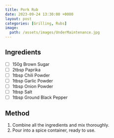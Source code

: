 ```yaml
---
title: Pork Rub
date: 2023-09-24 13:30:00 +0000
layout: post
categories: [Grilling, Rubs]
image:
  path: /assets/images/UnderMaintenance.jpg
---
```


## Ingredients
- [ ] 150g Brown Sugar
- [ ] 2tbsp Paprika
- [ ] 1tbsp Chili Powder
- [ ] 1tbsp Garlic Powder
- [ ] 1tbsp Onion Powder
- [ ] 1tbsp Salt
- [ ] 1tbsp Ground Black Pepper 

## Method
1. Combine all the ingredients and mix thoroughly.
2. Pour into a spice container, ready to use.